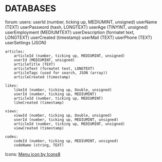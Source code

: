 # DATABASES

forum:
    users:
        userId (number, ticking up, MEDIUMINT, unsigned)
        userName (TEXT)
        userPassword (hash, LONGTEXT)
        userAge (TINYINT, unsigned)
        userEmployment (MEDIUMTEXT)
        userDescription (formatet text, LONGTEXT)
        userCreated (timestamp)
        userMail (TEXT)
        userPhone (TEXT)
        userSettings (JSON)

    articles:
        articleId (number, ticking up, MEDIUMINT, unsigned)
        userId (MEDIUMINT, unsigned)
        articleTitle (TEXT)
        articleText (formatet text, LONGTEXT)
        articleTags (used for search, JSON (array))
        articleCreated (timestamp)

    likes:
        likeId (number, ticking up, Double, unsigned)
        userId (number, ticking up, MEDIUMINT)
        articleId (number, ticking up, MEDIUMINT)
        likeCreated (timestamp)
    
    views:
        viewId (number, ticking up, Double, unsigned)
        userId (number, ticking up, MEDIUMINT, unsigned)
        articleId (number, ticking up, MEDIUMINT, unsigned)
        viewCreated (timestamp)

    codes:
        codeId (number, ticking up, MEDIUMINT, unsigned)
        codeName (string, TEXT)

Icons:
    <a href="https://icons8.com/icon/83195/menu">Menu icon by Icons8</a>